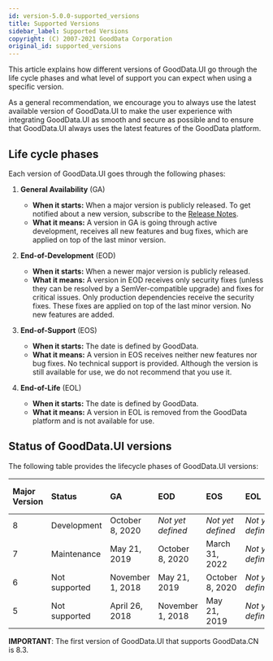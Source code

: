 ```yaml
---
id: version-5.0.0-supported_versions
title: Supported Versions
sidebar_label: Supported Versions
copyright: (C) 2007-2021 GoodData Corporation
original_id: supported_versions
---
```


This article explains how different versions of GoodData.UI go through the life cycle phases and what level of support you can expect when using a specific version.

As a general recommendation, we encourage you to always use the latest available version of GoodData.UI to make the user experience with integrating GoodData.UI as smooth and secure as possible and to ensure that GoodData.UI always uses the latest features of the GoodData platform.

## Life cycle phases

Each version of GoodData.UI goes through the following phases:

1. **General Availability** (GA)
    * **When it starts:** When a major version is publicly released. To get notified about a new version, subscribe to the [Release Notes](https://support.gooddata.com/hc/en-us/sections/203564877).
    * **What it means:** A version in GA is going through active development, receives all new features and bug fixes, which are applied on top of the last minor version.

2. **End-of-Development** (EOD)
    * **When it starts:** When a newer major version is publicly released.
    * **What it means:** A version in EOD receives only security fixes (unless they can be resolved by a SemVer-compatible upgrade) and fixes for critical issues. Only production dependencies receive the security fixes. These fixes are applied on top of the last minor version. No new features are added.

3. **End-of-Support** (EOS)
    * **When it starts:** The date is defined by GoodData.
    * **What it means:** A version in EOS receives neither new features nor bug fixes. No technical support is provided. Although the version is still available for use, we do not recommend that you use it.

4. **End-of-Life** (EOL)
    * **When it starts:** The date is defined by GoodData.
    * **What it means:** A version in EOL is removed from the GoodData platform and is not available for use.

## Status of GoodData.UI versions

The following table provides the lifecycle phases of GoodData.UI versions:

| Major Version | Status | GA | EOD | EOS | EOL | Last Minor Version |
| :--- | :--- | :--- | :--- | :--- | :--- | :--- |
| 8 | Development | October 8, 2020 | _Not yet defined_ | _Not yet defined_ | _Not yet defined_ | 8.3 |
| 7 | Maintenance | May 21, 2019 | October 8, 2020 | March 31, 2022 | _Not yet defined_ | 7.9 |
| 6 | Not supported | November 1, 2018 | May 21, 2019 | October 8, 2020 | _Not yet defined_ | 6.3 |
| 5 | Not supported | April 26, 2018 | November 1, 2018 | May 21, 2019 | _Not yet defined_ | 5.3 |

**IMPORTANT**: The first version of GoodData.UI that supports GoodData.CN is 8.3.
